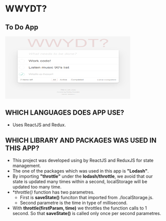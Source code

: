 # WWYDT?

## To Do App

<img src="./screenShot/SS.png" style="width: 400px; height: 200px">


## WHICH LANGUAGES DOES APP USE?

- Uses ReactJS and Redux.

## WHICH LIBRARY AND PACKAGES WAS USED IN THIS APP? 

- This project was developed using by ReactJS and ReduxJS for state management.
- The one of the packages which was used in this app is **"Lodash"**.
- By importing **"throttle"** under the **lodash/throttle**, we avoid that our state is updated many times within a second, localStorage will be updated too many time.
- **throttle()* function has two parametres. 
    - First is **saveState()** funciton that imported from ./localStorage.js.
    - Second parametre is the time in type of millisecond.
- With **throttle(firstParam, time)** we throttles the function calls to 1 second. So that **saveState()** is called only once per second parametres.